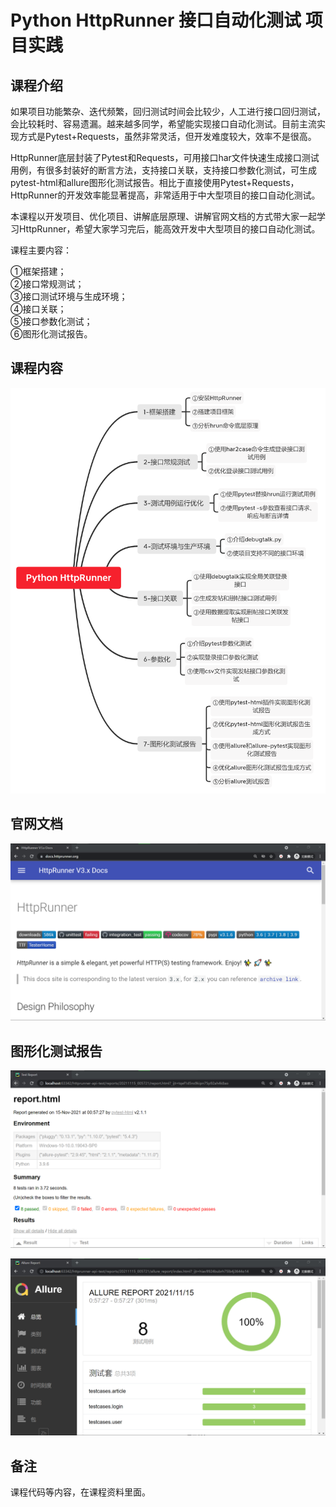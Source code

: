Python HttpRunner 接口自动化测试 项目实践
=======================================

课程介绍
-------

如果项目功能繁杂、迭代频繁，回归测试时间会比较少，人工进行接口回归测试，会比较耗时、容易遗漏。越来越多同学，希望能实现接口自动化测试。目前主流实现方式是Pytest+Requests，虽然非常灵活，但开发难度较大，效率不是很高。

HttpRunner底层封装了Pytest和Requests，可用接口har文件快速生成接口测试用例，有很多封装好的断言方法，支持接口关联，支持接口参数化测试，可生成pytest-html和allure图形化测试报告。相比于直接使用Pytest+Requests，HttpRunner的开发效率能显著提高，非常适用于中大型项目的接口自动化测试。

本课程以开发项目、优化项目、讲解底层原理、讲解官网文档的方式带大家一起学习HttpRunner，希望大家学习完后，能高效开发中大型项目的接口自动化测试。

课程主要内容：  

①框架搭建；  
②接口常规测试；    
③接口测试环境与生成环境；  
④接口关联；   
⑤接口参数化测试；  
⑥图形化测试报告。  

课程内容
-------

![课程内容](image/课程内容.png)

官网文档
-------

![官网文档](image/官网文档.png)

图形化测试报告
------------

![pytest-html测试报告](image/pytest-html测试报告.png)

![allure测试报告](image/allure测试报告.png)

备注
----

课程代码等内容，在课程资料里面。
